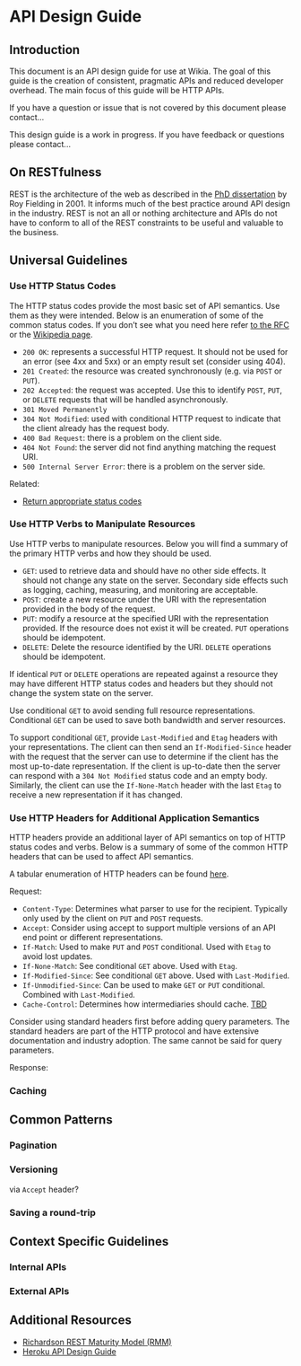 # API Design Guide

## Introduction

This document is an API design guide for use at Wikia. The goal of this guide
is the creation of consistent, pragmatic APIs and reduced developer overhead.
The main focus of this guide will be HTTP APIs.

If you have a question or issue that is not covered by this document please
contact...

This design guide is a work in progress. If you have feedback or questions
please contact...

## On RESTfulness

REST is the architecture of the web as described in the [PhD
dissertation](http://www.ics.uci.edu/~fielding/pubs/dissertation/top.htm) by Roy
Fielding in 2001. It informs much of the best practice around API design in the
industry. REST is not an all or nothing architecture and APIs do not have to conform to
all of the REST constraints to be useful and valuable to the business.

## Universal Guidelines

### Use HTTP Status Codes

The HTTP status codes provide the most basic set of API semantics. Use them as
they were intended. Below is an enumeration of some of the common status codes.
If you don’t see what you need here refer [to the
RFC](http://www.w3.org/Protocols/rfc2616/rfc2616-sec10.html) or the [Wikipedia
page](http://en.wikipedia.org/wiki/List_of_HTTP_status_codes#2xx_Success).

 * `200 OK`: represents a successful HTTP request. It should not be used for an
   error (see 4xx and 5xx) or an empty result set (consider using 404).
 * `201 Created`: the resource was created synchronously (e.g. via `POST` or `PUT`).
 * `202 Accepted`: the request was accepted. Use this to identify `POST`, `PUT`, or
	 `DELETE` requests that will be handled asynchronously.
 * `301 Moved Permanently`
 * `304 Not Modified`: used with conditional HTTP request to indicate that the
   client already has the request body.
 * `400 Bad Request`: there is a problem on the client side.
 * `404 Not Found`: the server did not find anything matching the request URI.
 * `500 Internal Server Error`: there is a problem on the server side.

Related:
 * [Return appropriate status
	 codes](https://github.com/interagent/http-api-design/blob/master/README.md#return-appropriate-status-codes)

### Use HTTP Verbs to Manipulate Resources

Use HTTP verbs to manipulate resources. Below you will find a summary of the
primary HTTP verbs and how they should be used.

 * `GET`: used to retrieve data and should have no other side effects. It should
   not change any state on the server. Secondary side effects such as logging,
   caching, measuring, and monitoring are acceptable.
 * `POST`: create a new resource under the URI with the representation
   provided in the body of the request.
 * `PUT`: modify a resource at the specified URI with the representation
   provided. If the resource does not exist it will be created. `PUT` operations
   should be idempotent.
 * `DELETE`: Delete the resource identified by the URI. `DELETE` operations should
	 be idempotent.

If identical `PUT` or `DELETE` operations are repeated against a resource they may
have different HTTP status codes and headers but they should not change the
system state on the server.

Use conditional `GET` to avoid sending full resource representations.
Conditional `GET` can be used to save both bandwidth and server resources.

To support conditional `GET`, provide `Last-Modified` and `Etag` headers with your
representations. The client can then send an `If-Modified-Since` header with the
request that the server can use to determine if the client has the most
up-to-date representation. If the client is up-to-date then the server can
respond with a `304 Not Modified` status code and an empty body. Similarly, the
client can use the `If-None-Match` header with the last `Etag` to receive a new
representation if it has changed.

### Use HTTP Headers for Additional Application Semantics

HTTP headers provide an additional layer of API semantics on top of HTTP status
codes and verbs. Below is a summary of some of the common HTTP headers that can
be used to affect API semantics.

A tabular enumeration of HTTP headers can be found
[here](http://en.wikipedia.org/wiki/List_of_HTTP_header_fields).

Request:
 * `Content-Type`: Determines what parser to use for the recipient. Typically
	 only used by the client on `PUT` and `POST` requests.
 * `Accept`: Consider using accept to support multiple versions of an API end
	 point or different representations.
 * `If-Match`: Used to make `PUT` and `POST` conditional. Used with `Etag` to
	 avoid lost updates.
 * `If-None-Match`: See conditional `GET` above. Used with `Etag`.
 * `If-Modified-Since`: See conditional `GET` above. Used with `Last-Modified`.
 * `If-Unmodified-Since`: Can be used to make `GET` or `PUT` conditional.
	 Combined with `Last-Modified`.
 * `Cache-Control`: Determines how intermediaries should cache.
	 [TBD](http://www.w3.org/Protocols/rfc2616/rfc2616-sec13.html#sec13.1.3)

Consider using standard headers first before adding query parameters. The
standard headers are part of the HTTP protocol and have extensive documentation
and industry adoption. The same cannot be said for query parameters.

Response:


### Caching

## Common Patterns

### Pagination
### Versioning

via `Accept` header?

### Saving a round-trip


## Context Specific Guidelines
### Internal APIs


### External APIs


## Additional Resources

 * [Richardson REST Maturity
   Model (RMM)](http://martinfowler.com/articles/richardsonMaturityModel.html)
 * [Heroku API Design Guide](https://github.com/interagent/http-api-design)
